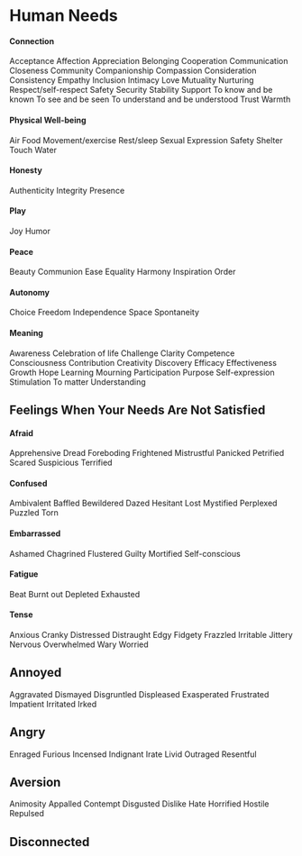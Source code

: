 # Human Needs

#### Connection

Acceptance
Affection
Appreciation
Belonging
Cooperation
Communication
Closeness 
Community
Companionship
Compassion
Consideration
Consistency
Empathy
Inclusion
Intimacy
Love
Mutuality
Nurturing
Respect/self-respect
Safety
Security
Stability 
Support 
To know and be known
To see and be seen
To understand and be understood
Trust
Warmth

#### Physical Well-being

Air
Food
Movement/exercise
Rest/sleep
Sexual Expression
Safety
Shelter
Touch
Water

#### Honesty

Authenticity
Integrity
Presence

#### Play

Joy
Humor

#### Peace

Beauty
Communion
Ease
Equality
Harmony
Inspiration
Order

#### Autonomy

Choice
Freedom
Independence
Space
Spontaneity

#### Meaning

Awareness
Celebration of life
Challenge
Clarity
Competence
Consciousness
Contribution
Creativity
Discovery
Efficacy
Effectiveness
Growth
Hope
Learning
Mourning
Participation
Purpose
Self-expression
Stimulation
To matter
Understanding

## Feelings When Your Needs Are Not Satisfied

#### Afraid

Apprehensive
Dread
Foreboding
Frightened
Mistrustful
Panicked
Petrified
Scared
Suspicious
Terrified

#### Confused

Ambivalent
Baffled
Bewildered
Dazed
Hesitant
Lost
Mystified
Perplexed
Puzzled
Torn

#### Embarrassed

Ashamed
Chagrined
Flustered
Guilty
Mortified
Self-conscious

#### Fatigue

Beat
Burnt out
Depleted
Exhausted

#### Tense

Anxious
Cranky
Distressed
Distraught
Edgy
Fidgety
Frazzled
Irritable
Jittery
Nervous
Overwhelmed
Wary
Worried

## Annoyed

Aggravated
Dismayed
Disgruntled
Displeased
Exasperated
Frustrated
Impatient
Irritated
Irked

## Angry

Enraged
Furious
Incensed
Indignant
Irate
Livid
Outraged
Resentful

## Aversion

Animosity
Appalled
Contempt
Disgusted
Dislike
Hate
Horrified
Hostile
Repulsed

## Disconnected
